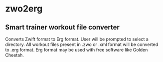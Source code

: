 # zwo2erg
Smart trainer workout file converter
-------------------------------------
Converts Zwift format to Erg format.
User will be prompted to select a directory.
All workout files present in .zwo or .xml format will be converted to .erg format.
Erg format may be used with free software like Golden Cheetah.

